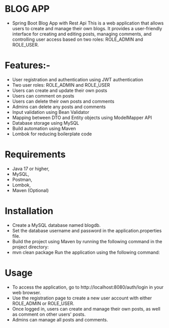 # BLOG APP 
- Spring Boot Blog App with Rest Api
This is a web application that allows users to create and manage their own blogs. It provides a user-friendly interface for creating and editing posts, managing comments, and controlling user access based on two roles:
ROLE_ADMIN and ROLE_USER.

# Features:-
- User registration and authentication using JWT authentication                                                                                                              
- Two user roles: ROLE_ADMIN and ROLE_USER
- Users can create and update their own posts
- Users can comment on posts
- Users can delete their own posts and comments
- Admins can delete any posts and comments
- Input validation using Bean Validator
- Mapping between DTO and Entity objects using ModelMapper API
- Database storage using MySQL
- Build automation using Maven
- Lombok for reducing boilerplate code


# Requirements
- Java 17 or higher,
- MySQL,
- Postman,
- Lombok,
- Maven (Optional)

# Installation
- Create a MySQL database named blogdb.
- Set the database username and password in the application.properties file.
- Build the project using Maven by running the following command in the project directory:
- mvn clean package Run the application using the following command:


# Usage
- To access the application, go to http://localhost:8080/auth/login in your web browser.
- Use the registration page to create a new user account with either ROLE_ADMIN or ROLE_USER.
- Once logged in, users can create and manage their own posts, as well as comment on other users' posts.
- Admins can manage all posts and comments.



